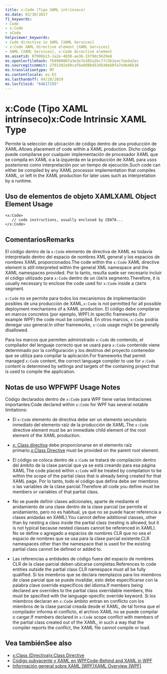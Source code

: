 ```yaml
---
title: x:Code (Tipo XAML intrínseco)
ms.date: 03/30/2017
f1_keywords:
- Code
- x:Code
- xCode
helpviewer_keywords:
- Code directive in XAML [XAML Services]
- x:Code XAML directive element [XAML Services]
- XAML [XAML Services], x:Code directive element
ms.assetid: 87986b13-1a2e-4830-ae36-15f9dc5629e8
ms.openlocfilehash: f6898008fa3e3e7e385a2bc77c5b2eac7eeda2ec
ms.sourcegitcommit: 2701302a99cafbe0d86d53d540eb0fa7e9b46b36
ms.translationtype: MT
ms.contentlocale: es-ES
ms.lasthandoff: 04/28/2019
ms.locfileid: "64617155"
---
```

# <a name="xcode-intrinsic-xaml-type"></a><span data-ttu-id="54e83-102">x:Code (Tipo XAML intrínseco)</span><span class="sxs-lookup"><span data-stu-id="54e83-102">x:Code Intrinsic XAML Type</span></span>
<span data-ttu-id="54e83-103">Permite la selección de ubicación de código dentro de una producción de XAML.</span><span class="sxs-lookup"><span data-stu-id="54e83-103">Allows placement of code within a XAML production.</span></span> <span data-ttu-id="54e83-104">Dicho código puede compilarse por cualquier implementación de procesador XAML que se compila en XAML o a la izquierda en la producción de XAML para usos posteriores como interpretación por un tiempo de ejecución.</span><span class="sxs-lookup"><span data-stu-id="54e83-104">Such code can either be compiled by any XAML processor implementation that compiles XAML, or left in the XAML production for later uses such as interpretation by a runtime.</span></span>  
  
## <a name="xaml-object-element-usage"></a><span data-ttu-id="54e83-105">Uso de elementos de objeto XAML</span><span class="sxs-lookup"><span data-stu-id="54e83-105">XAML Object Element Usage</span></span>  
  
```  
<x:Code>  
   // code instructions, usually enclosed by CDATA...  
</x:Code>  
```  
  
## <a name="remarks"></a><span data-ttu-id="54e83-106">Comentarios</span><span class="sxs-lookup"><span data-stu-id="54e83-106">Remarks</span></span>  
 <span data-ttu-id="54e83-107">El código dentro de la `x:Code` elemento de directiva de XAML es todavía interpretado dentro del espacio de nombres XML general y los espacios de nombres XAML proporcionados.</span><span class="sxs-lookup"><span data-stu-id="54e83-107">The code within the `x:Code` XAML directive element is still interpreted within the general XML namespace and the XAML namespaces provided.</span></span> <span data-ttu-id="54e83-108">Por lo tanto, resulta suele ser necesario incluir el código utilizado para `x:Code` dentro de un `CDATA` segmento.</span><span class="sxs-lookup"><span data-stu-id="54e83-108">Therefore, it is usually necessary to enclose the code used for `x:Code` inside a `CDATA` segment.</span></span>  
  
 <span data-ttu-id="54e83-109">`x:Code` no se permite para todos los mecanismos de implementación posibles de una producción de XAML.</span><span class="sxs-lookup"><span data-stu-id="54e83-109">`x:Code` is not permitted for all possible deployment mechanisms of a XAML production.</span></span> <span data-ttu-id="54e83-110">El código debe compilarse en marcos concretos (por ejemplo, WPF).</span><span class="sxs-lookup"><span data-stu-id="54e83-110">In specific frameworks (for example WPF) the code must be compiled.</span></span> <span data-ttu-id="54e83-111">En otros marcos, `x:Code` podría denegar uso general.</span><span class="sxs-lookup"><span data-stu-id="54e83-111">In other frameworks, `x:Code` usage might be generally disallowed.</span></span>  
  
 <span data-ttu-id="54e83-112">Para los marcos que permiten administrado `x:Code` de contenido, el compilador del lenguaje correcto que se usará para `x:Code` contenido viene determinado por la configuración y los destinos del proyecto contenedor que se utiliza para compilar la aplicación.</span><span class="sxs-lookup"><span data-stu-id="54e83-112">For frameworks that permit managed `x:Code` content, the correct language compiler to use for `x:Code` content is determined by settings and targets of the containing project that is used to compile the application.</span></span>  
  
## <a name="wpf-usage-notes"></a><span data-ttu-id="54e83-113">Notas de uso WPF</span><span class="sxs-lookup"><span data-stu-id="54e83-113">WPF Usage Notes</span></span>  
 <span data-ttu-id="54e83-114">Código declarados dentro de `x:Code` para WPF tiene varias limitaciones importantes:</span><span class="sxs-lookup"><span data-stu-id="54e83-114">Code declared within `x:Code` for WPF has several notable limitations:</span></span>  
  
- <span data-ttu-id="54e83-115">El `x:Code` elemento de directiva debe ser un elemento secundario inmediato del elemento raíz de la producción de XAML.</span><span class="sxs-lookup"><span data-stu-id="54e83-115">The `x:Code` directive element must be an immediate child element of the root element of the XAML production.</span></span>  
  
- <span data-ttu-id="54e83-116">[x: Class directiva](x-class-directive.md) debe proporcionarse en el elemento raíz primario.</span><span class="sxs-lookup"><span data-stu-id="54e83-116">[x:Class Directive](x-class-directive.md) must be provided on the parent root element.</span></span>  
  
- <span data-ttu-id="54e83-117">El código se coloca dentro de `x:Code` se tratará de compilación dentro del ámbito de la clase parcial que ya se está creando para esa página XAML.</span><span class="sxs-lookup"><span data-stu-id="54e83-117">The code placed within `x:Code` will be treated by compilation to be within the scope of the partial class that is already being created for that XAML page.</span></span> <span data-ttu-id="54e83-118">Por lo tanto, todo el código que defina debe ser miembros o las variables de la clase parcial.</span><span class="sxs-lookup"><span data-stu-id="54e83-118">Therefore all code you define must be members or variables of that partial class.</span></span>  
  
- <span data-ttu-id="54e83-119">No se puede definir clases adicionales, aparte de mediante el anidamiento de una clase dentro de la clase parcial (se permite el anidamiento, pero no es habitual, ya que no se puede hacer referencia a clases anidadas en XAML).</span><span class="sxs-lookup"><span data-stu-id="54e83-119">You cannot define additional classes, other than by nesting a class inside the partial class (nesting is allowed, but it is not typical because nested classes cannot be referenced in XAML).</span></span> <span data-ttu-id="54e83-120">No se define o agregado a espacios de nombres CLR que no sea el espacio de nombres que se usa para la clase parcial existente.</span><span class="sxs-lookup"><span data-stu-id="54e83-120">CLR namespaces other than the namespace that is used for the existing partial class cannot be defined or added to.</span></span>  
  
- <span data-ttu-id="54e83-121">Las referencias a entidades de código fuera del espacio de nombres CLR de la clase parcial deben ubicarse completas.</span><span class="sxs-lookup"><span data-stu-id="54e83-121">References to code entities outside the partial class CLR namespace must all be fully qualified.</span></span> <span data-ttu-id="54e83-122">Si los miembros que se declara reemplazos para los miembros de clase parcial que se puede invalidar, esto debe especificarse con la palabra clave override específicos del idioma.</span><span class="sxs-lookup"><span data-stu-id="54e83-122">If members being declared are overrides to the partial class overridable members, this must be specified with the language-specific override keyword.</span></span> <span data-ttu-id="54e83-123">Si los miembros declaran en `x:Code` ámbito entran en conflicto con los miembros de la clase parcial creada desde el XAML, de tal forma que el compilador informa el conflicto, el archivo XAML no se puede compilar o cargar.</span><span class="sxs-lookup"><span data-stu-id="54e83-123">If members declared in `x:Code` scope conflict with members of the partial class created out of the XAML, in such a way that the compiler reports the conflict, the XAML file cannot compile or load.</span></span>  
  
## <a name="see-also"></a><span data-ttu-id="54e83-124">Vea también</span><span class="sxs-lookup"><span data-stu-id="54e83-124">See also</span></span>

- [<span data-ttu-id="54e83-125">x:Class (Directiva)</span><span class="sxs-lookup"><span data-stu-id="54e83-125">x:Class Directive</span></span>](x-class-directive.md)
- [<span data-ttu-id="54e83-126">Código subyacente y XAML en WPF</span><span class="sxs-lookup"><span data-stu-id="54e83-126">Code-Behind and XAML in WPF</span></span>](../wpf/advanced/code-behind-and-xaml-in-wpf.md)
- [<span data-ttu-id="54e83-127">Información general sobre XAML (WPF)</span><span class="sxs-lookup"><span data-stu-id="54e83-127">XAML Overview (WPF)</span></span>](../wpf/advanced/xaml-overview-wpf.md)
